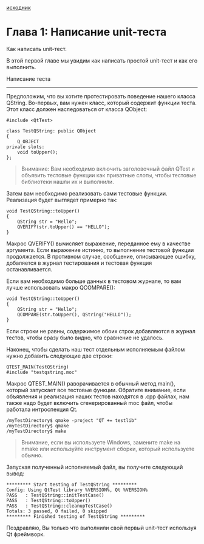 [исходник](https://doc.qt.io/qt-6/qttestlib-tutorial1-example.html)

# Глава 1: Написание unit-теста

Как написать unit-тест.

В этой первой главе мы увидим как написать простой unit-тест и как его выполнить.

Написание теста
***

Предположим, что вы хотите протестировать поведение нашего класса QString. Во-первых, вам нужен класс, который содержит функции теста. Этот класс должен наследоваться от класса QObject:

~~~
#include <QtTest>

class TestQString: public QObject
{
    Q_OBJECT
private slots:
    void toUpper();
};
~~~

>Внимание: Вам необходимо включить заголовочный файл QTest и объявить тестовые функции как приватные слоты, чтобы тестовые библиотеки нашли их и выполнили.

Затем вам необходимо реализовать сами тестовые функции. Реализация будет выглядет примерно так:

~~~
void TestQString::toUpper()
{
    QString str = "Hello";
    QVERIFY(str.toUpper() == "HELLO");
}
~~~

Макрос QVERIFY() вычисляет выражение, переданное ему в качестве аргумента. Если выражение истинно, то выполнение тестовой функции продолжается. В противном случае, сообщение, описывающее ошибку, добаляется в журнал тестирования и тестовая функция останавливается.

Если вам необходимо больше данных в тестовом журнале, то вам лучше использовать макро QCOMPARE():

~~~
void TestQString::toUpper()
{
    QString str = "Hello";
    QCOMPARE(str.toUpper(), QString("HELLO"));
}
~~~

Если строки не равны, содержимое обоих строк добавляются в журнал тестов, чтобы сразу было видно, что сравнение не удалось.

Наконец, чтобы сделать наш тест отдельным исполняемым файлом нужно добавить следующие две строки:

~~~
QTEST_MAIN(TestQString)
#include "testqstring.moc"
~~~

Макрос QTEST_MAIN() раворачивается в обычный метод main(), который запускает все тестовые функции. Обратите внимание, если объявления и реализация наших тестов находятся в .cpp файлах, нам также надо будет включить сгенерированный moc файл, чтобы работала интроспекция Qt.

~~~
/myTestDirectory$ qmake -project "QT += testlib"
/myTestDirectory$ qmake
/myTestDirectory$ make
~~~

> Внимание, если вы используете Windows, замените make на nmake или используйте инструмент сборки, который используете обычно.

Запуская полученный исполняемый файл, вы получите следующий вывод:

~~~
********* Start testing of TestQString *********
Config: Using QtTest library %VERSION%, Qt %VERSION%
PASS   : TestQString::initTestCase()
PASS   : TestQString::toUpper()
PASS   : TestQString::cleanupTestCase()
Totals: 3 passed, 0 failed, 0 skipped
********* Finished testing of TestQString *********
~~~

Поздравляю, Вы только что выполнили свой первый unit-тест используя Qt фреймворк.

